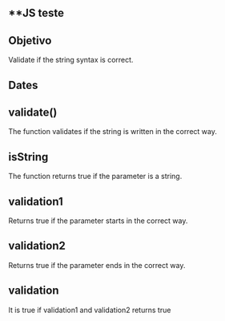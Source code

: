 ## **JS teste

##  Objetivo
Validate if the string syntax is correct.

##  Dates
## validate()
The function validates if the string is written in the correct way.
## isString
The function returns true if the parameter is a string.

## validation1
Returns true if the parameter starts in the correct way.

## validation2 
Returns true if the parameter ends in the correct way.

## validation
It is true if validation1 and validation2 returns true

